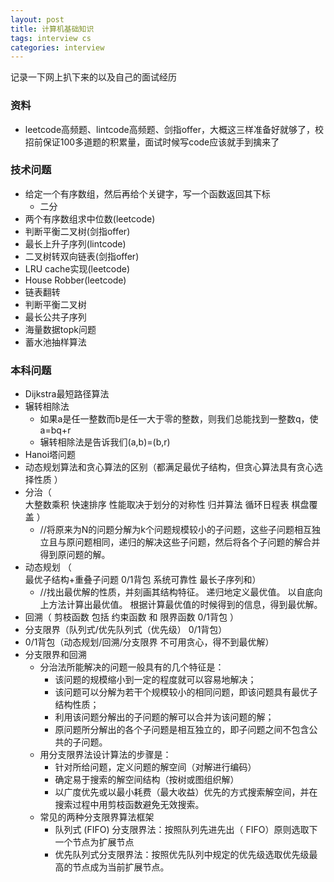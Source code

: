 ```yaml
---
layout: post
title: 计算机基础知识
tags: interview cs
categories: interview
---
```

记录一下网上扒下来的以及自己的面试经历<br>

### 资料
- leetcode高频题、lintcode高频题、剑指offer，大概这三样准备好就够了，校招前保证100多道题的积累量，面试时候写code应该就手到擒来了

### 技术问题
- 给定一个有序数组，然后再给个关键字，写一个函数返回其下标
   - 二分
-  两个有序数组求中位数(leetcode)
- 判断平衡二叉树(剑指offer)
- 最长上升子序列(lintcode)
- 二叉树转双向链表(剑指offer)
- LRU cache实现(leetcode)
- House Robber(leetcode)
- 链表翻转
- 判断平衡二叉树
- 最长公共子序列
- 海量数据topk问题
- 蓄水池抽样算法

### 本科问题
- Dijkstra最短路径算法
- 辗转相除法
   - 如果a是任一整数而b是任一大于零的整数，则我们总能找到一整数q，使a=bq+r
   - 辗转相除法是告诉我们(a,b)=(b,r)
-  Hanoi塔问题
- 动态规划算法和贪心算法的区别（都满足最优子结构，但贪心算法具有贪心选择性质
）
- 分治（	
	大整数乘积
	快速排序   性能取决于划分的对称性
	归并算法
	循环日程表
	棋盘覆盖
）
   - //将原来为N的问题分解为k个问题规模较小的子问题，这些子问题相互独立且与原问题相同，递归的解决这些子问题，然后将各个子问题的解合并得到原问题的解。
- 动态规划 （	
	最优子结构+重叠子问题
	0/1背包
	系统可靠性
最长子序列和）
   - //找出最优解的性质，并刻画其结构特征。 递归地定义最优值。  以自底向上方法计算出最优值。 根据计算最优值的时候得到的信息，得到最优解。
- 回溯（	剪枝函数 包括 约束函数 和 限界函数	0/1背包 ）
- 分支限界（队列式/优先队列式（优先级）	0/1背包）
-  0/1背包（动态规划/回溯/分支限界 	不可用贪心，得不到最优解）
- 分支限界和回溯
   - 分治法所能解决的问题一般具有的几个特征是：
	   - 该问题的规模缩小到一定的程度就可以容易地解决；
	   - 该问题可以分解为若干个规模较小的相同问题，即该问题具有最优子结构性质；
	   - 利用该问题分解出的子问题的解可以合并为该问题的解；
      - 原问题所分解出的各个子问题是相互独立的，即子问题之间不包含公共的子问题。
   - 用分支限界法设计算法的步骤是：
		- 针对所给问题，定义问题的解空间（对解进行编码）
		- 确定易于搜索的解空间结构（按树或图组织解）
		- 以广度优先或以最小耗费（最大收益）优先的方式搜索解空间，并在搜索过程中用剪枝函数避免无效搜索。
   - 常见的两种分支限界算法框架
      - 队列式 (FIFO) 分支限界法：按照队列先进先出（ FIFO）原则选取下一个节点为扩展节点
      - 优先队列式分支限界法：按照优先队列中规定的优先级选取优先级最高的节点成为当前扩展节点。
